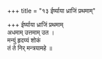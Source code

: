 +++
title = "१३ ईर्ष्याया ध्राजिं प्रथमाम्"

+++
ईर्ष्याया ध्राजिं प्रथमाम्  
अधमाम् उत्तमाम् उत ।  
मन्युं हृदय्यं शोकं  
तं ते निर् मन्त्रयामहे ॥